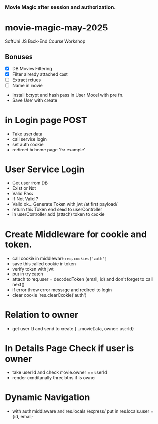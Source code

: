 ### Movie Magic after session and authorization.

# movie-magic-may-2025

SoftUni JS Back-End Course Workshop

## Bonuses

- [x] DB Movies Filtering
- [x] Filter already attached cast
- [ ] Extract rotues
- [ ] Name in movie

<!-- IMPORTANT STEPS -->

- Install bcrypt and hash pass in User Model with pre fn.
- Save User with create

# in Login page POST

- Take user data
- call service login
- set auth cookie
- redirect to home page 'for example'

# User Service Login

- Get user from DB
- Exist or Not
- Valid Pass
- If Not Valid ?
- Valid ok... Generate Token with jwt /at first payload/
- return this Token end send to userController
- in userController add (attach) token to cookie

# Create Middleware for cookie and token.

- call cookie in middleware `req.cookies['auth']`
- save this called cookie in token
- verify token with jwt
- put in try catch
- attach to req.user = decodedToken (email, id) and don't forget to call next()
- if error throw error message and redirect to login
- clear cookie 'res.clearCookie('auth')

# Relation to owner

- get user Id and send to create {...movieData, owner: userId}

# In Details Page Check if user is owner

- take user Id and check movie.owner == userId
- render conditanally three btns if is owner

# Dynamic Navigation

- with auth middlaware and res.locals /express/ put in res.locals.user = {id, email}
